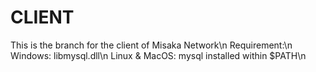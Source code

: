 # CLIENT
This is the branch for the client of Misaka Network\n
Requirement:\n
Windows: libmysql.dll\n
Linux & MacOS: mysql installed within $PATH\n

